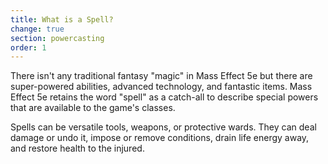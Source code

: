 ```yaml
---
title: What is a Spell?
change: true
section: powercasting
order: 1
---
```

There isn't any traditional fantasy "magic" in Mass Effect 5e but there are super-powered abilities, advanced technology,
and fantastic items. Mass Effect 5e retains the word "spell" as a catch-all to describe special powers that are available
to the game's classes.

Spells can be versatile tools, weapons, or protective wards. They can deal damage or undo it, impose or remove conditions,
drain life energy away, and restore health to the injured.
